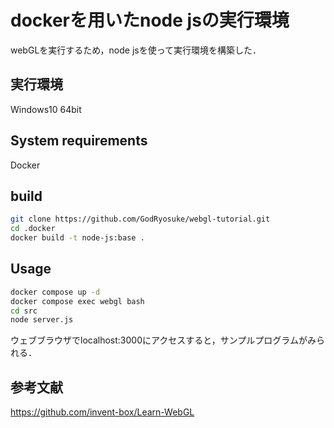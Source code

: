 # dockerを用いたnode jsの実行環境
webGLを実行するため，node jsを使って実行環境を構築した．

## 実行環境
Windows10 64bit

## System requirements
Docker

## build
```bash
git clone https://github.com/GodRyosuke/webgl-tutorial.git
cd .docker
docker build -t node-js:base .
```

## Usage
```bash
docker compose up -d
docker compose exec webgl bash
cd src
node server.js
```
ウェブブラウザでlocalhost:3000にアクセスすると，サンプルプログラムがみられる．

## 参考文献
https://github.com/invent-box/Learn-WebGL
